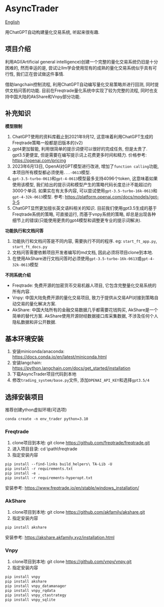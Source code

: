 # AsyncTrader
[English](../../README.md)

用ChatGPT自动构建量化交易系统, 听起来很有趣.

## 项目介绍
利用AGI(Artificial general intelligence)创建一个完整的量化交易系统仍旧是十分困难的, 然而幸运的是, 尝试让llm学会使用现有的成熟的量化交易系统似乎具有可行性, 我们正在尝试做这件事情.

借助langchain控制流程, 利用ChatGPT自动编写量化交易策略并进行回测, 同时提供文档问答的功能. 目前在Freqtrade量化系统中实现了较为完整的流程, 同时也支持中国大陆的AkShare和Vnpy部分功能.

## 补充知识

**模型限制**
1. ChatGPT使用的资料库截止到2021年9月12, 这意味着利用ChatGPT生成的Freqtrade策略一般都是旧版本的(v2)
2. gpt4更加智能, 利用很简单的提示词便可以很好的完成任务, 但是太贵了. gpt3.5更便宜, 但是需要在编写提示词上花费更多时间和精力. 价格参考: https://openai.com/pricing
3. 2023年6月13日, OpenAI对GPT模型进行改进, 增加了`function calling`功能, 本项目所有模型都必须使用`...-0613`模型.
4. `gpt-3.5-turbo-0613`和`gpt-4-0613`模型最多支持4096个token, 这意味着如果使用该模型, 我们给出的提示词和模型产生的策略代码长度总计不能超过约3000个单词. 如果实在有太多内容, 可以尝试使用`gpt-3.5-turbo-16k-0613`和`gpt-4-32k-0613`模型. 参考: https://platform.openai.com/docs/models/gpt-3-5
5. ChatGPT显然更加擅长英文语料相关的知识. 目前我们使用gpt3.5生成的基于Freqtrade系统的策略, 可直接运行, 而基于vnpy系统的策略, 却总是出现各种细节上的错误(只能使用更贵的gpt4模型和调整更专业的提示词解决).

**功能执行和文档问答**
1. 功能执行和文档问答是不同内容, 需要执行不同的程序. eg: `start_ft_app.py`, `start_ft_docs.py`
2. 文档问答需要依赖项目开发者编写的md文档, 因此必须将项目clone到本地. 
3. 在使用AkShare进行文档问答时必须使用`gpt-3.5-turbo-16k-0613`或`gpt-4-32k-0613`模型

**不同系统介绍**
- Freqtrade: 免费开源的加密货币交易机器人项目, 它包含完整量化交易系统的所有内容. 
- Vnpy: 中国大陆免费开源的量化交易项目, 致力于提供从交易API对接到策略自动交易的量化解决方案.
- AkShare: 中国大陆所有的金融交易数据几乎都需要花钱购买, AkShare是一个简单的替代方案. AkShare使用开源财经数据接口库采集数据, 不涉及任何个人隐私数据和非公开数据.

## 基本环境安装
1. 安装miniconda/anaconda: https://docs.conda.io/en/latest/miniconda.html
2. 安装langchain: https://python.langchain.com/docs/get_started/installation
3. 下载AsyncTrader项目代码到本地 
4. 修改`trading_system/base.py`文件, 添加`OPENAI_API_KEY`和选择`gpt3.5/4`

## 选择安装项目

推荐创建ython虚拟环境(可选项)
```markdown
conda create -n env_trader python=3.10
```

### Freqtrade

1. clone项目到本地: git clone https://github.com/freqtrade/freqtrade.git
2. 进入项目目录: cd \path\freqtrade 
3. 指定安装内容
```markdown
pip install --find-links build_helpers\ TA-Lib -U
pip install -r requirements.txt
pip install -e .
pip install -r requirements-hyperopt.txt
```

安装参考: https://www.freqtrade.io/en/stable/windows_installation/

### AkShare

1. clone项目到本地: git clone https://github.com/akfamily/akshare.git
2. 指定安装内容
```markdown
pip install akshare
```

安装参考: https://akshare.akfamily.xyz/installation.html

### Vnpy

1. clone项目到本地: git clone https://github.com/vnpy/vnpy.git
2. 指定安装内容
```markdown
pip install vnpy
pip install akshare
pip install vnpy_datamanager
pip install vnpy_rqdata
pip install vnpy_ctastrategy
pip install vnpy_sqlite
```
